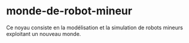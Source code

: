 # monde-de-robot-mineur
Ce noyau consiste en la modélisation et la simulation de robots mineurs exploitant un nouveau monde.
